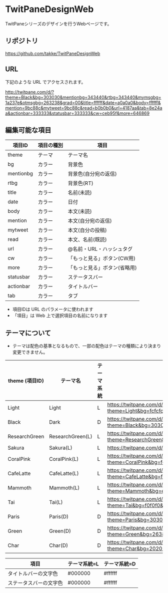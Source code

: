 # TwitPaneDesignWeb

TwitPaneシリーズのデザインを行うWebページです。

## リポジトリ

https://github.com/takke/TwitPaneDesignWeb

## URL

下記のような URL でアクセスされます。

http://twitpane.com/d/?theme=Black&bg=303030&mentionbg=343440&rtbg=343440&mymsgbg=1a237e&otmsgbg=263238&grad=00&title=ffffff&date=a0a0a0&body=ffffff&mention=9bc88c&mytweet=9bc88c&read=b0b0b0&url=4187aa&tab=8e24aa&actionbar=333333&statusbar=333333&cw=ceb95f&more=646869

## 編集可能な項目

| 項目ID | 項目の種別 | 項目 |
| --- | --- | --- |
| theme     | テーマ | テーマ名 |
| bg        | カラー | 背景色
| mentionbg | カラー | 背景色(自分宛の返信)
| rtbg      | カラー | 背景色(RT)
| title     | カラー | 名前(未読)
| date      | カラー | 日付
| body      | カラー | 本文(未読)
| mention   | カラー | 本文(自分宛の返信)
| mytweet   | カラー | 本文(自分の投稿)
| read      | カラー | 本文、名前(既読)
| url       | カラー | @名前・URL・ハッシュタグ
| cw        | カラー | 「もっと見る」ボタン(CW用)
| more      | カラー | 「もっと見る」ボタン(省略用)
| statusbar | カラー | ステータスバー
| actionbar | カラー | タイトルバー
| tab       | カラー | タブ

- 項目IDは URL のパラメータに使われます
- 「項目」は Web 上で選択項目の名前になります

## テーマについて

- テーマは配色の基準となるもので、一部の配色はテーマの種類により決まり変更できません。

| theme (項目ID) | テーマ名 | テーマ系統 | デフォルト値のURL |
| --- | --- | --- | --- |
| Light          | Light                 | L | https://twitpane.com/d/?theme=Light&bg=fcfcfc&mentionbg=f8f0f0&rtbg=f0f0ff&mymsgbg=f0f0ff&otmsgbg=f8f0f0&title=000000&date=888888&body=000000&mention=009944&mytweet=009944&read=505050&url=2477b3&tab=33b5e5&actionbar=e6e6e6&statusbar=333333&cw=ffe164&more=8f9193 |
| Black          | Dark                  | D | https://twitpane.com/d/?theme=Black&bg=303030&mentionbg=343440&rtbg=343440&mymsgbg=1a237e&otmsgbg=263238&title=ffffff&date=a0a0a0&body=ffffff&mention=9bc88c&mytweet=9bc88c&read=b0b0b0&url=4187aa&tab=33b5e5&actionbar=333333&statusbar=333333&cw=ceb95f&more=646869
| ResearchGreen  | ResearchGreen(L)      | L | https://twitpane.com/d/?theme=ResearchGreen&bg=fcfcfc&mentionbg=e4f1e3&rtbg=e0e0e0&mymsgbg=f0f0ff&otmsgbg=f8f0f0&title=000000&date=5b5b5b&body=000000&mention=009944&mytweet=009944&read=000000&url=1478ff&tab=4da166&actionbar=83c095&statusbar=333333&cw=ffe164&more=8f9193
| Sakura         | Sakura(L)             | L | https://twitpane.com/d/?theme=Sakura&bg=fff0f7&mentionbg=fff8f8&rtbg=f0f0ff&mymsgbg=f0f0ff&otmsgbg=f8f0f0&title=66665e&date=9ca274&body=944855&mention=f27318&mytweet=f27318&read=9ca274&url=2477b3&tab=e5a0bc&actionbar=ffd4d9&statusbar=ffd4d9&cw=ffe164&more=8f9193
| CoralPink      | CoralPink(L)          | L | https://twitpane.com/d/?theme=CoralPink&bg=fcfcfc&mentionbg=f8f0f0&rtbg=e0e0e0&mymsgbg=f0f0ff&otmsgbg=f8f0f0&title=000000&date=5b5b5b&body=000000&mention=009944&mytweet=009944&read=000000&url=1478ff&tab=ff9595&actionbar=ffb2b2&statusbar=333333&cw=ffe164&more=8f9193
| CafeLatte      | CafeLatte(L)          | L | https://twitpane.com/d/?theme=CafeLatte&bg=fcfcfc&mentionbg=f8f0f0&rtbg=e0e0e0&mymsgbg=f0f0ff&otmsgbg=f8f0f0&title=000000&date=5b5b5b&body=000000&mention=009944&mytweet=009944&read=000000&url=1478ff&tab=a4816e&actionbar=d0b1a2&statusbar=333333&cw=ffe164&more=8f9193
| Mammoth        | Mammoth(L)            | L | https://twitpane.com/d/?theme=Mammoth&bg=e9dddf&mentionbg=f8f0f0&rtbg=e0e0e0&mymsgbg=f0f0ff&otmsgbg=f8f0f0&title=000000&date=585858&body=000000&mention=009944&mytweet=009944&read=000000&url=1478ff&tab=655454&actionbar=b5a0a0&statusbar=333333&cw=ffe164&more=8f9193
| Tai            | Tai(L)                | L | https://twitpane.com/d/?theme=Tai&bg=f0f0f0&mentionbg=f8f0f0&rtbg=e0e0e0&mymsgbg=f0f0ff&otmsgbg=f8f0f0&title=000000&date=585858&body=000000&mention=009944&mytweet=009944&read=000000&url=1478ff&tab=655454&actionbar=b5a0a0&statusbar=333333&cw=ffe164&more=8f9193
| Paris          | Paris(D)              | D | https://twitpane.com/d/?theme=Paris&bg=303030&mentionbg=343440&rtbg=343440&mymsgbg=1a237e&otmsgbg=263238&grad=-10&title=decfa6&date=14a589&body=decfa6&mention=f94b06&mytweet=f94b06&read=baae8c&url=14a589&tab=1f446a&actionbar=1f446a&statusbar=1f446a&cw=ceb95f&more=646869
| Green          | Green(D)              | D | https://twitpane.com/d/?theme=Green&bg=263838&mentionbg=263838&rtbg=263838&mymsgbg=1a237e&otmsgbg=263238&grad=-10&title=177975&date=b9b9b9&body=dfdfdf&mention=7bb026&mytweet=7bb026&read=e3e3e3&url=419190&tab=1c908b&actionbar=1c908b&statusbar=1c908b&cw=ceb95f&more=646869
| Char           | Char(D)               | D | https://twitpane.com/d/?theme=Char&bg=202020&mentionbg=202020&rtbg=202020&mymsgbg=1a237e&otmsgbg=263238&grad=-10&title=a0a0a0&date=a0a0a0&body=ffffff&mention=ff4444&mytweet=ff4444&read=a0a0a0&url=f2aab2&tab=771818&actionbar=ff4444&statusbar=ff4444&cw=ceb95f&more=646869

| 項目 | テーマ系統=L | テーマ系統=D |
| --- | --- | ---
| タイトルバーの文字色 | #000000 | #ffffff
| ステータスバーの文字色 | #000000 | #ffffff
